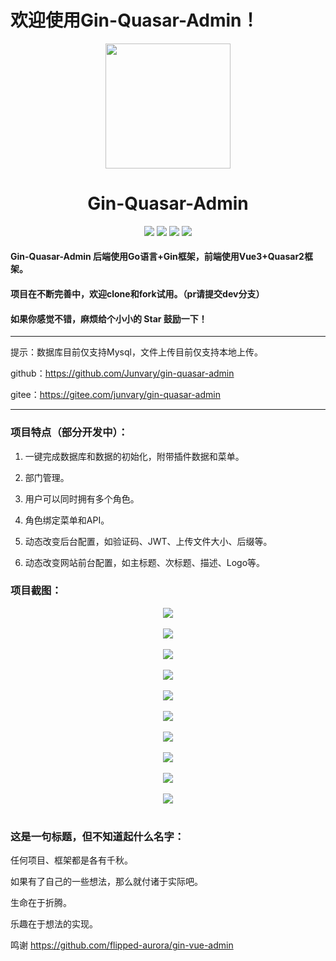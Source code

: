 # 欢迎使用Gin-Quasar-Admin！
<div align=center>
<img src="https://i.loli.net/2020/12/14/cnJoF9r1BXY7Da5.png" width=200" height="200" />
<h1>Gin-Quasar-Admin</h1>
</div>
<div align=center>
<img src="https://img.shields.io/badge/quasar-2.3.1-brightgreen"/>
<img src="https://img.shields.io/badge/vue-3.2.21-brightgreen"/>
<img src="https://img.shields.io/badge/gin-1.7.3-brightgreen"/>
<img src="https://img.shields.io/badge/golang-1.17.2-brightgreen"/>
</div>


#### Gin-Quasar-Admin 后端使用Go语言+Gin框架，前端使用Vue3+Quasar2框架。

#### 项目在不断完善中，欢迎clone和fork试用。（pr请提交dev分支）

#### 如果你感觉不错，麻烦给个小小的 Star 鼓励一下！

***

提示：数据库目前仅支持Mysql，文件上传目前仅支持本地上传。

github：https://github.com/Junvary/gin-quasar-admin

gitee：https://gitee.com/junvary/gin-quasar-admin

***

### 项目特点（部分开发中）：

1. 一键完成数据库和数据的初始化，附带插件数据和菜单。

2. 部门管理。

3. 用户可以同时拥有多个角色。

4. 角色绑定菜单和API。

5. 动态改变后台配置，如验证码、JWT、上传文件大小、后缀等。

6. 动态改变网站前台配置，如主标题、次标题、描述、Logo等。

   

### 项目截图：

<div align=center>
    <img src="https://i.loli.net/2021/11/23/Fy9tBToRw1dGlV8.png" /><br/><br/>
    <img src="https://i.loli.net/2021/11/23/1bFB9XiUoer7AGI.png" /><br/><br/>
    <img src="https://i.loli.net/2021/11/23/LltM2DzRkjCFEQg.png" /><br/><br/>
    <img src="https://i.loli.net/2021/11/23/GWLI9lEukAtKd2f.png" /><br/><br/>
    <img src="https://i.loli.net/2021/11/23/Zuf5neDPs6IwLmT.png" /><br/><br/>
    <img src="https://i.loli.net/2021/11/23/aAIpSW6UlFb7oh1.png" /><br/><br/>
    <img src="https://i.loli.net/2021/11/23/JI5c9XEMPAwgGzK.png" /><br/><br/>
    <img src="https://i.loli.net/2021/11/23/OfGzBRLSmhYJb7n.png" /><br/><br/>
    <img src="https://i.loli.net/2021/11/23/USfNzBEI83bo4Xn.png" /><br/><br/>
    <img src="https://i.loli.net/2021/11/23/JF9cuPvRQmDSUZk.png" /><br/><br/>
</div>





### 这是一句标题，但不知道起什么名字：

任何项目、框架都是各有千秋。

如果有了自己的一些想法，那么就付诸于实际吧。

生命在于折腾。

乐趣在于想法的实现。

鸣谢 https://github.com/flipped-aurora/gin-vue-admin 

 
